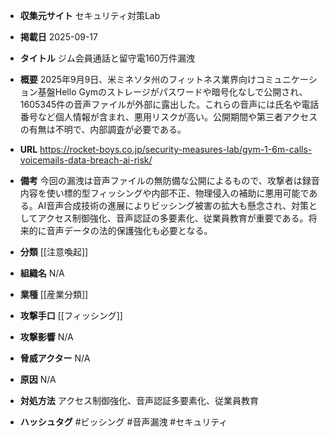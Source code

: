 - **収集元サイト**
セキュリティ対策Lab

- **掲載日**
2025-09-17

- **タイトル**
ジム会員通話と留守電160万件漏洩

- **概要**
2025年9月9日、米ミネソタ州のフィットネス業界向けコミュニケーション基盤Hello Gymのストレージがパスワードや暗号化なしで公開され、1605345件の音声ファイルが外部に露出した。これらの音声には氏名や電話番号など個人情報が含まれ、悪用リスクが高い。公開期間や第三者アクセスの有無は不明で、内部調査が必要である。

- **URL**
https://rocket-boys.co.jp/security-measures-lab/gym-1-6m-calls-voicemails-data-breach-ai-risk/

- **備考**
今回の漏洩は音声ファイルの無防備な公開によるもので、攻撃者は録音内容を使い標的型フィッシングや内部不正、物理侵入の補助に悪用可能である。AI音声合成技術の進展によりビッシング被害の拡大も懸念され、対策としてアクセス制御強化、音声認証の多要素化、従業員教育が重要である。将来的に音声データの法的保護強化も必要となる。

- **分類**
[[注意喚起]]

- **組織名**
N/A

- **業種**
[[産業分類]]

- **攻撃手口**
[[フィッシング]]

- **攻撃影響**
N/A

- **脅威アクター**
N/A

- **原因**
N/A

- **対処方法**
アクセス制御強化、音声認証多要素化、従業員教育

- **ハッシュタグ**
#ビッシング #音声漏洩 #セキュリティ
